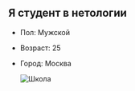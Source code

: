 ## Я студент в нетологии
* Пол: Мужской
* Возраст: 25
* Город: Москва 
  
  ![Школа](https://upload.wikimedia.org/wikipedia/commons/f/f2/Netology_logo.svg)